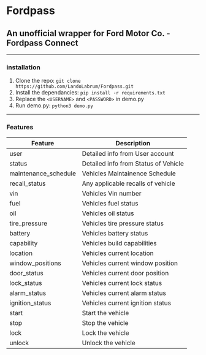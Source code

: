 # Fordpass
## An unofficial wrapper for Ford Motor Co. - Fordpass Connect
---
### installation
1. Clone the repo: `git clone https://github.com/LandoLabrum/Fordpass.git`
2. Install the dependancies: `pip install -r requirements.txt`
3. Replace the `<USERNAME>` and `<PASSWORD>` in demo.py
4. Run demo.py: `python3 demo.py`
---
### Features
| Feature | Description |
|--------|---------------|
|user|Detailed info from User account|
|status|Detailed info from Status of Vehicle|
|maintenance_schedule|Vehicles Maintainence Schedule|
|recall_status|Any applicable recalls of vehicle
|vin|Vehicles Vin number|
|fuel|Vehicles fuel status|
|oil|Vehicles oil status|
|tire_pressure|Vehicles tire pressure status|
|battery|Vehicles battery status|
|capability|Vehicles build capabilities|
|location|Vehicles current location|
|window_positions|Vehicles current window position|
|door_status|Vehicles current door position|
|lock_status|Vehicles current lock status|
|alarm_status|Vehicles current alarm status|
|ignition_status|Vehicles current ignition status|
|start|Start the vehicle|
|stop|Stop the vehicle|
|lock|Lock the vehicle|
|unlock|Unlock the vehicle|




